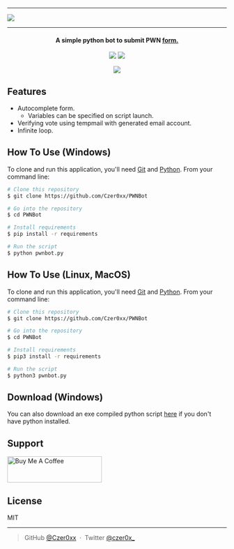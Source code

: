 <hr>
<img src="https://i.postimg.cc/43TF0kzQ/Untitled-3.png">
<hr>
<h4 align="center">A simple python bot to submit PWN <a href="https://msr.pwn.pl/floater/preview/28" target="_blank">form.</a></h4>
<p align="center">
  <a href="https://github.com/Czer0xx/PWNBot/releases"><img src="https://img.shields.io/github/downloads/Czer0xx/PWNBot/total"></a>
  <a href="https://buymeacoffee.com/Czer0x"><img src="https://img.shields.io/badge/$-donate-ff69b4.svg?maxAge=2592000&amp;style=flat"></a>
 </p>
 
<p align="center"><img src="https://i.postimg.cc/J07MfYkG/Film-bez-tytu-u-Wykonano-za-pomoc-Clipchamp.gif"></p>
  
 ## Features
  
 * Autocomplete form.
    - Variables can be specified on script launch.
 * Verifying vote using tempmail with generated email account.
 * Infinite loop.
 
## How To Use (Windows)
 
To clone and run this application, you'll need [Git](https://git-scm.com) and [Python](https://www.python.org/downloads/). From your command line:

```bash
# Clone this repository
$ git clone https://github.com/Czer0xx/PWNBot

# Go into the repository
$ cd PWNBot

# Install requirements
$ pip install -r requirements

# Run the script
$ python pwnbot.py
```

## How To Use (Linux, MacOS)
 
To clone and run this application, you'll need [Git](https://git-scm.com) and [Python](https://www.python.org/downloads/). From your command line:

```bash
# Clone this repository
$ git clone https://github.com/Czer0xx/PWNBot

# Go into the repository
$ cd PWNBot

# Install requirements
$ pip3 install -r requirements

# Run the script
$ python3 pwnbot.py
```

## Download (Windows)

You can also download an exe compiled python script <a href="https://github.com/Czer0xx/PWNBot/releases">here</a> if you don't have python installed.

## Support

<a href="https://www.buymeacoffee.com/Czer0x" target="_blank"><img src="https://cdn.buymeacoffee.com/buttons/v2/default-yellow.png" alt="Buy Me A Coffee" style="height: 60px !important;width: 217px !important;" ></a>

## License

MIT

---

> GitHub [@Czer0xx](https://github.com/Czer0xx) &nbsp;&middot;&nbsp;
> Twitter [@czer0x_](https://twitter.com/czer0x_)
